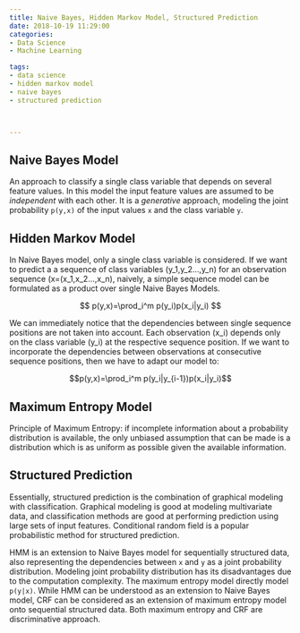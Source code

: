 ```yaml
---
title: Naive Bayes, Hidden Markov Model, Structured Prediction
date: 2018-10-19 11:29:00
categories:
- Data Science
- Machine Learning

tags:
- data science
- hidden markov model
- naive bayes
- structured prediction



---
```


## Naive Bayes Model
An approach to classify a single class variable that depends on several feature values. In this model the input feature values are assumed to be *independent* with each other. It is a *generative* approach, modeling the joint probability `p(y,x)` of the input values `x` and the class variable `y`.   


## Hidden Markov Model
In Naive Bayes model, only a single class variable is considered. If we want to predict a a sequence of class variables 
\(y_1,y_2...,y_n\) for an observation sequence \(x=(x_1,x_2...,x_n\), naively, a simple sequence model can be formulated as a product over single Naive Bayes Models. 


$$ p(y,x)=\prod_i^m p(y_i)p(x_i|y_i) $$  


We can immediately notice that the dependencies between single sequence positions are not taken into account. Each observation \(x_i\) depends only on the class variable \(y_i\) at the respective sequence position. If we want to incorporate the dependencies between observations at consecutive sequence positions, then we have to adapt our model to:


$$p(y,x)=\prod_i^m p(y_i|y_{i-1})p(x_i|y_i)$$


## Maximum Entropy Model
Principle of Maximum Entropy: if incomplete information about a probability distribution is available, the only unbiased assumption that can be made is a distribution which is as uniform as possible given the available information.  
## Structured Prediction 
Essentially, structured prediction is the combination of graphical modeling with classification. Graphical modeling is good at modeling multivariate data, and classification methods are good at performing prediction using large sets of input features. 
Conditional random field is a popular probabilistic method for structured prediction. 


HMM is an extension to Naive Bayes model for sequentially structured data, also representing the dependencies between `x` and `y` as a joint probability distribution. Modeling joint probability distribution has its disadvantages due to the computation complexity.  The maximum entropy model directly model  `p(y|x)`. While HMM can be understood as an extension to Naive Bayes model, CRF can be considered as an extension of maximum entropy model onto sequential structured data. Both maximum entropy and CRF are discriminative approach. 


